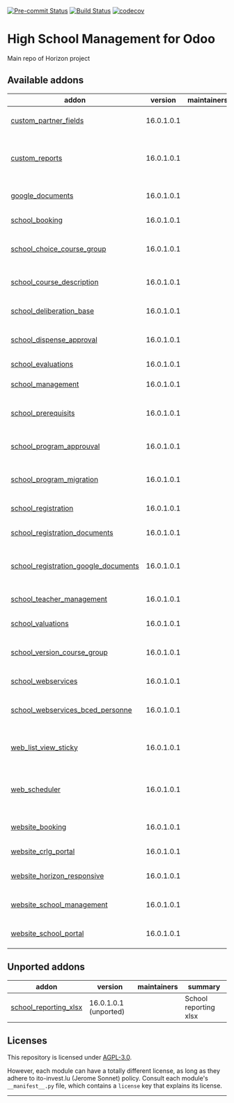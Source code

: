
<!-- /!\ Non OCA Context : Set here the badge of your runbot / runboat instance. -->
[![Pre-commit Status](https://github.com/ito-invest-lu/horizon/actions/workflows/pre-commit.yml/badge.svg?branch=16.0)](https://github.com/ito-invest-lu/horizon/actions/workflows/pre-commit.yml?query=branch%3A16.0)
[![Build Status](https://github.com/ito-invest-lu/horizon/actions/workflows/test.yml/badge.svg?branch=16.0)](https://github.com/ito-invest-lu/horizon/actions/workflows/test.yml?query=branch%3A16.0)
[![codecov](https://codecov.io/gh/ito-invest-lu/horizon/branch/16.0/graph/badge.svg)](https://codecov.io/gh/ito-invest-lu/horizon)
<!-- /!\ Non OCA Context : Set here the badge of your translation instance. -->

<!-- /!\ do not modify above this line -->

# High School Management for Odoo

Main repo of Horizon project

<!-- /!\ do not modify below this line -->

<!-- prettier-ignore-start -->

[//]: # (addons)

Available addons
----------------
addon | version | maintainers | summary
--- | --- | --- | ---
[custom_partner_fields](custom_partner_fields/) | 16.0.1.0.1 |  | Custom Partner Fields
[custom_reports](custom_reports/) | 16.0.1.0.1 |  | This module adds custom reports that canbe printed
[google_documents](google_documents/) | 16.0.1.0.1 |  | Google Documents Mixin
[school_booking](school_booking/) | 16.0.1.0.1 |  | School Booking
[school_choice_course_group](school_choice_course_group/) | 16.0.1.0.1 |  | School choice course group
[school_course_description](school_course_description/) | 16.0.1.0.1 |  | School course description
[school_deliberation_base](school_deliberation_base/) | 16.0.1.0.1 |  | School deliberation base
[school_dispense_approval](school_dispense_approval/) | 16.0.1.0.1 |  | School dispense approval
[school_evaluations](school_evaluations/) | 16.0.1.0.1 |  | School evaluations
[school_management](school_management/) | 16.0.1.0.1 |  | School management
[school_prerequisits](school_prerequisits/) | 16.0.1.0.1 |  | School pre and co requisits management
[school_program_approuval](school_program_approuval/) | 16.0.1.0.1 |  | School program approuval
[school_program_migration](school_program_migration/) | 16.0.1.0.1 |  | School Program Migration Tools
[school_registration](school_registration/) | 16.0.1.0.1 |  | School registration
[school_registration_documents](school_registration_documents/) | 16.0.1.0.1 |  | School registration documents
[school_registration_google_documents](school_registration_google_documents/) | 16.0.1.0.1 |  | School registration google documents
[school_teacher_management](school_teacher_management/) | 16.0.1.0.1 |  | School Teacher Management
[school_valuations](school_valuations/) | 16.0.1.0.1 |  | School valuations
[school_version_course_group](school_version_course_group/) | 16.0.1.0.1 |  | School version course group
[school_webservices](school_webservices/) | 16.0.1.0.1 |  | School webservices
[school_webservices_bced_personne](school_webservices_bced_personne/) | 16.0.1.0.1 |  | School webservices BCED Personne
[web_list_view_sticky](web_list_view_sticky/) | 16.0.1.0.1 |  | Web List View Fixed Table Header
[web_scheduler](web_scheduler/) | 16.0.1.0.1 |  | Web Scheduler using FullCalendar extension
[website_booking](website_booking/) | 16.0.1.0.1 |  | Website Booking Interface
[website_crlg_portal](website_crlg_portal/) | 16.0.1.0.1 |  | Website CRLG Portal
[website_horizon_responsive](website_horizon_responsive/) | 16.0.1.0.1 |  | Website Horizon Responsive
[website_school_management](website_school_management/) | 16.0.1.0.1 |  | Website Program Access
[website_school_portal](website_school_portal/) | 16.0.1.0.1 |  | Website School Portal


Unported addons
---------------
addon | version | maintainers | summary
--- | --- | --- | ---
[school_reporting_xlsx](school_reporting_xlsx/) | 16.0.1.0.1 (unported) |  | School reporting xlsx

[//]: # (end addons)

<!-- prettier-ignore-end -->

## Licenses

This repository is licensed under [AGPL-3.0](LICENSE).

However, each module can have a totally different license, as long as they adhere to ito-invest.lu (Jerome Sonnet)
policy. Consult each module's `__manifest__.py` file, which contains a `license` key
that explains its license.

----
<!-- /!\ Non OCA Context : Set here the full description of your organization. -->
